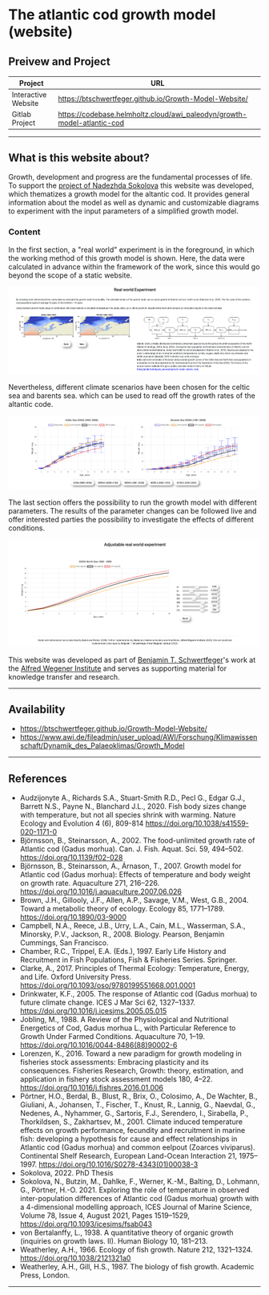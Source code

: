 # The atlantic cod growth model (website)

## Preivew and Project

| Project             | URL                                                                     |
| ------------------- | ----------------------------------------------------------------------- |
| Interactive Website | https://btschwertfeger.github.io/Growth-Model-Website/                  |
| Gitlab Project      | https://codebase.helmholtz.cloud/awi_paleodyn/growth-model-atlantic-cod |

---

## What is this website about?

Growth, development and progress are the fundamental processes of life. To support the [project of Nadezhda Sokolova](https://codebase.helmholtz.cloud/awi_paleodyn/growth-model-atlantic-cod) this website was developed, which thematizes a growth model for the altantic cod. It provides general information about the model as well as dynamic and customizable diagrams to experiment with the input parameters of a simplified growth model.

### Content

In the first section, a "real world" experiment is in the foreground, in which the working method of this growth model is shown. Here, the data were calculated in advance within the framework of the work, since this would go beyond the scope of a static website.

![ Website Plot 1](images/page-view-1.png)

Nevertheless, different climate scenarios have been chosen for the celtic sea and barents sea.
which can be used to read off the growth rates of the altantic code.

![ Website Plot 2](images/page-view-2.png)

The last section offers the possibility to run the growth model with different parameters. The results of the parameter changes can be followed live and offer interested parties the possibility to investigate the effects of different conditions.

![ Website Plot 3](images/page-view-3.png)

This website was developed as part of [Benjamin T. Schwertfeger](https://b-schwertfeger.de)'s work at the [Alfred Wegener Institute](https://www.awi.de) and serves as supporting material for knowledge transfer and research.

---

## Availability

- https://btschwertfeger.github.io/Growth-Model-Website/
- https://www.awi.de/fileadmin/user_upload/AWI/Forschung/Klimawissenschaft/Dynamik_des_Palaeoklimas/Growth_Model

---

## References

- Audzijonyte A., Richards S.A., Stuart-Smith R.D., Pecl G., Edgar G.J., Barrett N.S., Payne N., Blanchard J.L., 2020. Fish body sizes change with temperature, but not all species shrink with warming. Nature Ecology and Evolution 4 (6), 809-814 https://doi.org/10.1038/s41559-020-1171-0
- Björnsson, B., Steinarsson, A., 2002. The food-unlimited growth rate of Atlantic cod (Gadus morhua). Can. J. Fish. Aquat. Sci. 59, 494–502. https://doi.org/10.1139/f02-028
- Björnsson, B., Steinarsson, A., Árnason, T., 2007. Growth model for Atlantic cod (Gadus morhua): Effects of temperature and body weight on growth rate. Aquaculture 271, 216–226. https://doi.org/10.1016/j.aquaculture.2007.06.026
- Brown, J.H., Gillooly, J.F., Allen, A.P., Savage, V.M., West, G.B., 2004. Toward a metabolic theory of ecology. Ecology 85, 1771–1789. https://doi.org/10.1890/03-9000
- Campbell, N.A., Reece, J.B., Urry, L.A., Cain, M.L., Wasserman, S.A., Minorsky, P.V., Jackson, R., 2008. Biology. Pearson, Benjamin Cummings, San Francisco.
- Chamber, R.C., Trippel, E.A. (Eds.), 1997. Early Life History and Recruitment in Fish Populations, Fish & Fisheries Series. Springer.
- Clarke, A., 2017. Principles of Thermal Ecology: Temperature, Energy, and Life. Oxford University Press. https://doi.org/10.1093/oso/9780199551668.001.0001
- Drinkwater, K.F., 2005. The response of Atlantic cod (Gadus morhua) to future climate change. ICES J Mar Sci 62, 1327–1337. https://doi.org/10.1016/j.icesjms.2005.05.015
- Jobling, M., 1988. A Review of the Physiological and Nutritional Energetics of Cod, Gadus morhua L., with Particular Reference to Growth Under Farmed Conditions. Aquaculture 70, 1–19. https://doi.org/10.1016/0044-8486(88)90002-6
- Lorenzen, K., 2016. Toward a new paradigm for growth modeling in fisheries stock assessments: Embracing plasticity and its consequences. Fisheries Research, Growth: theory, estimation, and application in fishery stock assessment models 180, 4–22. https://doi.org/10.1016/j.fishres.2016.01.006
- Pörtner, H.O., Berdal, B., Blust, R., Brix, O., Colosimo, A., De Wachter, B., Giuliani, A., Johansen, T., Fischer, T., Knust, R., Lannig, G., Naevdal, G., Nedenes, A., Nyhammer, G., Sartoris, F.J., Serendero, I., Sirabella, P., Thorkildsen, S., Zakhartsev, M., 2001. Climate induced temperature effects on growth performance, fecundity and recruitment in marine fish: developing a hypothesis for cause and effect relationships in Atlantic cod (Gadus morhua) and common eelpout (Zoarces viviparus). Continental Shelf Research, European Land-Ocean Interaction 21, 1975–1997. https://doi.org/10.1016/S0278-4343(01)00038-3
- Sokolova, 2022. PhD Thesis
- Sokolova, N., Butzin, M., Dahlke, F., Werner, K.-M., Balting, D., Lohmann, G., Pörtner, H.-O. 2021. Exploring the role of temperature in observed inter-population differences of Atlantic cod (Gadus morhua) growth with a 4-dimensional modelling approach, ICES Journal of Marine Science, Volume 78, Issue 4, August 2021, Pages 1519–1529, https://doi.org/10.1093/icesjms/fsab043
- von Bertalanffy, L., 1938. A quantitative theory of organic growth (inquiries on growth laws. II). Human Biology 10, 181–213.
- Weatherley, A.H., 1966. Ecology of fish growth. Nature 212, 1321–1324. https://doi.org/10.1038/2121321a0
- Weatherley, A.H., Gill, H.S., 1987. The biology of fish growth. Academic Press, London.

---
